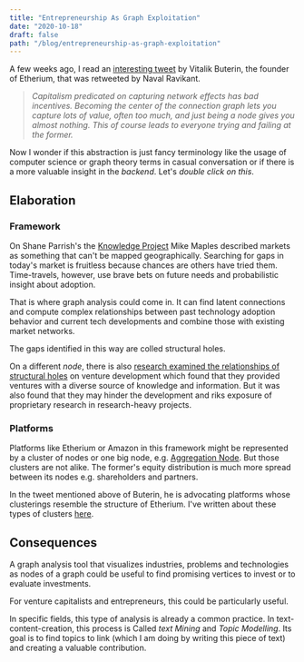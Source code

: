 ```yaml
---
title: "Entrepreneurship As Graph Exploitation"
date: "2020-10-18"
draft: false
path: "/blog/entrepreneurship-as-graph-exploitation"
---
```


A few weeks ago, I read an [interesting tweet](https://twitter.com/VitalikButerin/status/1229888976212779009) by Vitalik Buterin, the founder of Etherium, that was retweeted by Naval Ravikant.

> _Capitalism predicated on capturing network effects has bad incentives. Becoming the center of the connection graph lets you capture lots of value, often too much, and just being a node gives you almost nothing. This of course leads to everyone trying and failing at the former._

Now I wonder if this abstraction is just fancy terminology like the usage of computer science or graph theory terms in casual conversation or if there is a more valuable insight in the _backend_. Let's _double click on this_.

## Elaboration

### Framework

On Shane Parrish's the [Knowledge Project](https://fs.blog/knowledge-project/mike-maples/) Mike Maples described markets as something that can't be mapped geographically. Searching for gaps in today's market is fruitless because chances are others have tried them. Time-travels, however, use brave bets on future needs and probabilistic insight about adoption.

That is where graph analysis could come in. It can find latent connections and compute complex relationships between past technology adoption behavior and current tech developments and combine those with existing market networks.

The gaps identified in this way are colled structural holes.

On a different _node_, there is also [research examined the relationships of structural holes](<https://timreview.ca/article/828#:~:text=In%20a%20new%20venture%2C%20an,of%20knowledge%20and%20resource%20gathering.&text=When%20an%20entrepreneur%20acts%20as,hole%20(Burt%2C%202000).>) on venture development which found that they provided ventures with a diverse source of knowledge and information. But it was also found that they may hinder the development and riks exposure of proprietary research in research-heavy projects.

### Platforms

Platforms like Etherium or Amazon in this framework might be represented by a cluster of nodes or one big node, e.g. [Aggregation Node](link_generated_on_download). But those clusters are not alike. The former's equity distribution is much more spread between its nodes e.g. shareholders and partners.

In the tweet mentioned above of Buterin, he is advocating platforms whose clusterings resemble the structure of Etherium. I've written about these types of clusters [here](/blog/decentralized-autonomous-organizations-in-open-source).

## Consequences

A graph analysis tool that visualizes industries, problems and technologies as nodes of a graph could be useful to find promising vertices to invest or to evaluate investments.

For venture capitalists and entrepreneurs, this could be particularly useful.

In specific fields, this type of analysis is already a common practice. In text-content-creation, this process is Called _text Mining_ and _Topic Modelling_. Its goal is to find topics to link (which I am doing by writing this piece of text) and creating a valuable contribution.

<!-- I originally wrote this on RemNote.io, a startup I am building. To read the RemNote version click [here](). -->
